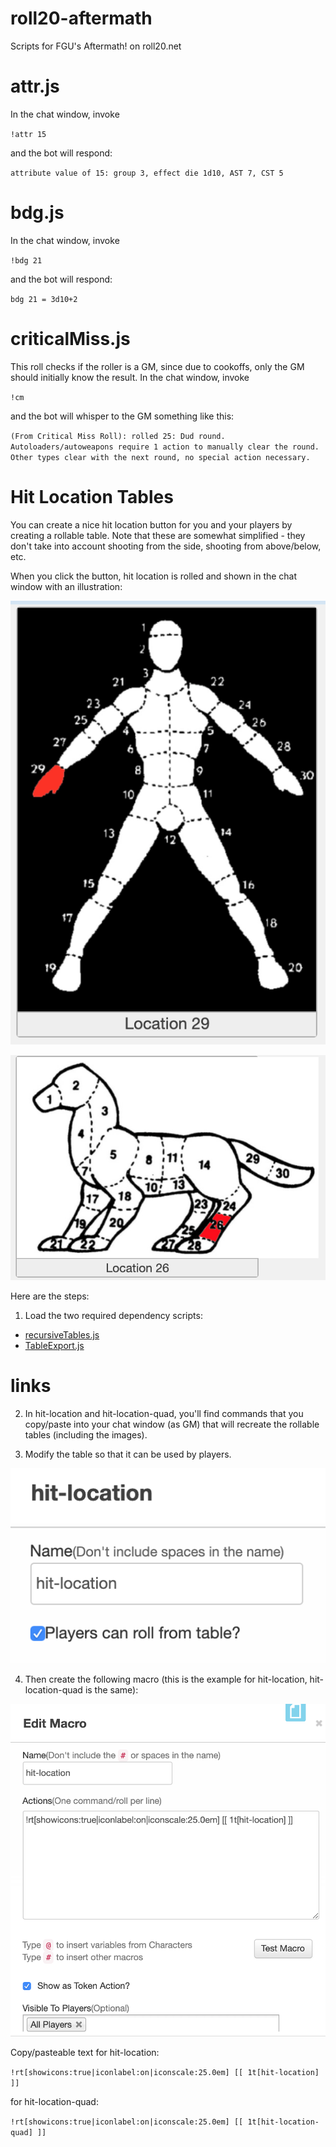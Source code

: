 # roll20-aftermath
Scripts for FGU's Aftermath! on roll20.net

# attr.js

In the chat window, invoke

`!attr 15`

and the bot will respond:

`attribute value of 15: group 3, effect die 1d10, AST 7, CST 5`

# bdg.js

In the chat window, invoke 

`!bdg 21`

and the bot will respond:

`bdg 21 = 3d10+2`

# criticalMiss.js

This roll checks if the roller is a GM, since due to cookoffs, only the GM should initially know the result.  In the chat window, invoke

`!cm`

and the bot will whisper to the GM something like this:

`(From Critical Miss Roll): rolled 25: Dud round. Autoloaders/autoweapons require 1 action to manually clear the round. Other types clear with the next round, no special action necessary.`

# Hit Location Tables

You can create a nice hit location button for you and your players by creating a rollable table.  Note that these are somewhat simplified - they don't take into account shooting from the side, shooting from above/below, etc.

When you click the button, hit location is rolled and shown in the chat window with an illustration:

![image](https://github.com/raindog308/roll20-aftermath/blob/master/img/image1a.png)

![image](https://github.com/raindog308/roll20-aftermath/blob/master/img/image1b.png)

Here are the steps:

1. Load the two required dependency scripts:

- [recursiveTables.js ](https://app.roll20.net/forum/post/2845333/script-recursivetables-expands-inline-rolls-in-rollable-table-results/?pagenum=1)
- [TableExport.js](https://app.roll20.net/forum/post/1144568/script-tableexport-a-script-for-exporting-rollable-tables-between-accounts)

# links

2. In hit-location and hit-location-quad, you'll find commands that you copy/paste into your chat window (as GM) that will recreate the rollable tables (including the images).

3. Modify the table so that it can be used by players.

![image](https://github.com/raindog308/roll20-aftermath/blob/master/img/image2.png)

4. Then create the following macro (this is the example for hit-location, hit-location-quad is the same):

![image](https://github.com/raindog308/roll20-aftermath/blob/master/img/image3.png)

Copy/pasteable text for hit-location:

`!rt[showicons:true|iconlabel:on|iconscale:25.0em] [[ 1t[hit-location] ]]`

for hit-location-quad:

`!rt[showicons:true|iconlabel:on|iconscale:25.0em] [[ 1t[hit-location-quad] ]]`

